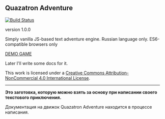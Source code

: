 ## Quazatron Adventure
[![Build Status](https://travis-ci.org/eidolonzx/quazatron-adventure-boilerplate.svg?branch=master)](https://travis-ci.org/eidolonzx/quazatron-adventure-boilerplate)

version 1.0.0

Simply vanilla JS-based text adventure engine.
Russian language only.
ES6-compatible browsers only

[DEMO GAME](https://eidolonzx.github.io/quazatron-adventure/)

Later I'll write some docs for it.

This work is licensed under a [Creative Commons Attribution-NonCommercial 4.0 International License](http://creativecommons.org/licenses/by-nc/4.0/).

---

**Это заготовка, которую можно взять за основу при написании своего текстового приключения.**

Документация на движок Quazatron Adventure находится в процессе написания.